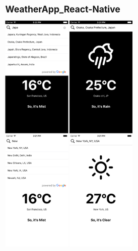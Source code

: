 # WeatherApp_React-Native

<img src="https://github.com/angitha-das/WeatherApp_React-Native/blob/master/Simulator%20Screen%20Shot%20-%20iPhone%206%20-%202018-07-09%20at%2020.50.21.png" width=200px/>

<img src="https://github.com/angitha-das/WeatherApp_React-Native/blob/master/Simulator%20Screen%20Shot%20-%20iPhone%206%20-%202018-07-09%20at%2020.50.28.png" width=200px/>

<img src="https://github.com/angitha-das/WeatherApp_React-Native/blob/master/Simulator%20Screen%20Shot%20-%20iPhone%206%20-%202018-07-09%20at%2020.51.26.png" width=200px/>

<img src="https://github.com/angitha-das/WeatherApp_React-Native/blob/master/Simulator%20Screen%20Shot%20-%20iPhone%206%20-%202018-07-09%20at%2020.51.31.png" width=200px/>

